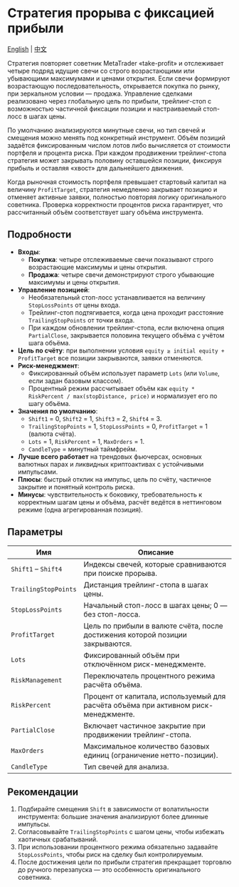 # Стратегия прорыва с фиксацией прибыли
[English](README.md) | [中文](README_cn.md)

Стратегия повторяет советник MetaTrader «take-profit» и отслеживает четыре подряд идущие свечи со строго возрастающими или убывающими максимумами и ценами открытия. Если свечи формируют возрастающую последовательность, открывается покупка по рынку, при зеркальном условии — продажа. Управление сделками реализовано через глобальную цель по прибыли, трейлинг-стоп с возможностью частичной фиксации позиции и настраиваемый стоп-лосс в шагах цены.

По умолчанию анализируются минутные свечи, но тип свечей и смещения можно менять под конкретный инструмент. Объём позиций задаётся фиксированным числом лотов либо вычисляется от стоимости портфеля и процента риска. При каждом продвижении трейлинг-стопа стратегия может закрывать половину оставшейся позиции, фиксируя прибыль и оставляя «хвост» для дальнейшего движения.

Когда рыночная стоимость портфеля превышает стартовый капитал на величину `ProfitTarget`, стратегия немедленно закрывает позицию и отменяет активные заявки, полностью повторяя логику оригинального советника. Проверка корректности процентов риска гарантирует, что рассчитанный объём соответствует шагу объёма инструмента.

## Подробности

- **Входы**:
  - **Покупка**: четыре отслеживаемые свечи показывают строго возрастающие максимумы и цены открытия.
  - **Продажа**: четыре свечи демонстрируют строго убывающие максимумы и цены открытия.
- **Управление позицией**:
  - Необязательный стоп-лосс устанавливается на величину `StopLossPoints` от цены входа.
  - Трейлинг-стоп подтягивается, когда цена проходит расстояние `TrailingStopPoints` от точки входа.
  - При каждом обновлении трейлинг-стопа, если включена опция `PartialClose`, закрывается половина текущего объёма с учётом шага объёма.
- **Цель по счёту**: при выполнении условия `equity ≥ initial equity + ProfitTarget` все позиции закрываются, заявки отменяются.
- **Риск-менеджмент**:
  - Фиксированный объём использует параметр `Lots` (или `Volume`, если задан базовым классом).
  - Процентный режим рассчитывает объём как `equity * RiskPercent / max(stopDistance, price)` и нормализует его по шагу объёма.
- **Значения по умолчанию**:
  - `Shift1` = 0, `Shift2` = 1, `Shift3` = 2, `Shift4` = 3.
  - `TrailingStopPoints` = 1, `StopLossPoints` = 0, `ProfitTarget` = 1 (валюта счёта).
  - `Lots` = 1, `RiskPercent` = 1, `MaxOrders` = 1.
  - `CandleType` = минутный таймфрейм.
- **Лучше всего работает** на трендовых фьючерсах, основных валютных парах и ликвидных криптоактивах с устойчивыми импульсами.
- **Плюсы**: быстрый отклик на импульс, цель по счёту, частичное закрытие и понятный контроль риска.
- **Минусы**: чувствительность к боковику, требовательность к корректным шагам цены и объёма, расчёт ведётся в неттинговом режиме (одна агрегированная позиция).

## Параметры

| Имя | Описание |
| --- | --- |
| `Shift1` – `Shift4` | Индексы свечей, которые сравниваются при поиске прорыва. |
| `TrailingStopPoints` | Дистанция трейлинг-стопа в шагах цены. |
| `StopLossPoints` | Начальный стоп-лосс в шагах цены; 0 — без стоп-лосса. |
| `ProfitTarget` | Цель по прибыли в валюте счёта, после достижения которой позиции закрываются. |
| `Lots` | Фиксированный объём при отключённом риск-менеджменте. |
| `RiskManagement` | Переключатель процентного режима расчёта объёма. |
| `RiskPercent` | Процент от капитала, используемый для расчёта объёма при активном риск-менеджменте. |
| `PartialClose` | Включает частичное закрытие при продвижении трейлинг-стопа. |
| `MaxOrders` | Максимальное количество базовых единиц (ограничение нетто-позиции). |
| `CandleType` | Тип свечей для анализа. |

## Рекомендации

1. Подбирайте смещения `Shift` в зависимости от волатильности инструмента: большие значения анализируют более длинные импульсы.
2. Согласовывайте `TrailingStopPoints` с шагом цены, чтобы избежать хаотичных срабатываний.
3. При использовании процентного режима обязательно задавайте `StopLossPoints`, чтобы риск на сделку был контролируемым.
4. После достижения цели по прибыли стратегия прекращает торговлю до ручного перезапуска — это особенность оригинального советника.
